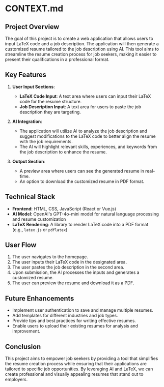# CONTEXT.md

## Project Overview

The goal of this project is to create a web application that allows users to input LaTeX code and a job description. The application will then generate a customized resume tailored to the job description using AI. This tool aims to streamline the resume creation process for job seekers, making it easier to present their qualifications in a professional format.

## Key Features

1. **User Input Sections**:
   - **LaTeX Code Input**: A text area where users can input their LaTeX code for the resume structure.
   - **Job Description Input**: A text area for users to paste the job description they are targeting.

2. **AI Integration**:
   - The application will utilize AI to analyze the job description and suggest modifications to the LaTeX code to better align the resume with the job requirements.
   - The AI will highlight relevant skills, experiences, and keywords from the job description to enhance the resume.

3. **Output Section**:
   - A preview area where users can see the generated resume in real-time.
   - An option to download the customized resume in PDF format.

## Technical Stack

- **Frontend**: HTML, CSS, JavaScript (React or Vue.js)
- **AI Model**: OpenAI's GPT-4o-mini model for natural language processing and resume customization
- **LaTeX Rendering**: A library to render LaTeX code into a PDF format (e.g., `latex.js` or `pdflatex`)

## User Flow

1. The user navigates to the homepage.
2. The user inputs their LaTeX code in the designated area.
3. The user pastes the job description in the second area.
4. Upon submission, the AI processes the inputs and generates a customized resume.
5. The user can preview the resume and download it as a PDF.

## Future Enhancements

- Implement user authentication to save and manage multiple resumes.
- Add templates for different industries and job types.
- Provide tips and best practices for writing effective resumes.
- Enable users to upload their existing resumes for analysis and improvement.

## Conclusion

This project aims to empower job seekers by providing a tool that simplifies the resume creation process while ensuring that their applications are tailored to specific job opportunities. By leveraging AI and LaTeX, we can create professional and visually appealing resumes that stand out to employers.
